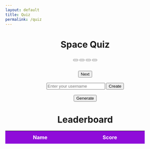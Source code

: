 ```yaml
---
layout: default
title: Quiz
permalink: /quiz
---
```

<style>
    .selected {
        background-color: rgb(12, 141, 243);
    }
    
    #header {
        margin: 0 auto;
    }

    #header th {
        background-color: #8F0CD9;
        color: #fff;
        padding: 10px;
        width: 200px;
        text-align: center;
    }

    #header td {
        padding: 8px;
        text-align: center;
        border: 1px solid #ccc;
    }
</style>
<html>
<head>
        <title>Space Quiz</title>
    <link rel="stylesheet" type="text/css" href="style.css">
</head>
<body>
    <h1><center>Space Quiz</center></h1>
    <div id="quiz-container">
        <div id="question-container"><center>
            <p id="question-text"></p>
        </center></div>
        <div id="answers-container"><center>
            <button class="answer-btn" id="answerA"></button>
            <button class="answer-btn" id="answerB"></button>
            <button class="answer-btn" id="answerC"></button>
            <button class="answer-btn" id="answerD"></button>
        </center></div>
    </div>
    <center><p id="score-display"></p></center>
    <br>
    <center>
        <button id="next-btn">Next</button>
    </center>
    <br>
    <div id="username-input"><center>
        <input type="text" id="username" placeholder="Enter your username">
        <button id="create-btn">Create</button>
        </center></div>
    <br>
    <center><button id="generate-btn">Generate</button></center>
    <h1><center>Leaderboard</center></h1>
    <table id="header" style="margin: 0 auto;">
        <thead>
        <tr>
            <th>Name</th>
            <th>Score</th>
        </tr>
        </thead>
        <tbody id="leaderboard">
        </tbody>
    </table>
    <script src="https://code.jquery.com/jquery-3.6.0.min.js"></script>
    <script>
        const apiUrl = "https://cosmic-backend.stu.nighthawkcodingsociety.com/api/quiz/";
        const options = {
            method: 'GET',
            mode: 'cors',
            cache: 'default',
            credentials: 'same-origin',
            headers: {
                'Content-Type': 'application/json'
            }
        };
        let questionAnswered = false;
        let score = 0;
        let questions = [];
        let currentQuestionIndex = 0;
        let correctAnswers = [];
        const questionContainer = document.getElementById("question-text");
        const answerButtons = document.querySelectorAll(".answer-btn");
        const nextButton = document.getElementById("next-btn");
        const usernameInput = document.getElementById("username");
        const createButton = document.getElementById("create-btn");
        const generateButton = document.getElementById("generate-btn");
        const leaderboardTable = document.getElementById("leaderboard");
        function loadQuestion(questionIndex) {
            nextButton.disabled = true;
            answerButtons.forEach(button => button.classList.remove("selected"));
            const question = questions[questionIndex];
            questionContainer.textContent = question.question;
            answerButtons.forEach((button, index) => {
                button.textContent = String.fromCharCode(65 + index) + ". " + question.choices[index];
            });
        }
        function handleAnswerClick(event) {
            if(!questionAnswered) {
                questionAnswered = true;
                nextButton.disabled = false;
                let temp;
                answerButtons.forEach(button => button.classList.remove("selected"));
                event.target.classList.add("selected");
                answerButtons.forEach((button, index) => {
                    const choice = String.fromCharCode(65 + index).toLowerCase();
                    if (event.target === button) {
                        temp = choice;
                    }
                });
                const answerChoice = temp
                const currentCorrectAnswer = correctAnswers[currentQuestionIndex];
                if (answerChoice === currentCorrectAnswer) {
                    score += 10;
                }
            };
        }
        function updateScoreDisplay() {
            const scoreDisplay = document.getElementById("score-display");
            scoreDisplay.textContent = "Your score is " + score + "/50!";
        }
        function error(err) {
            console.error(err);
        }
        fetch(apiUrl, options)
            .then(response => {
                if (response.status !== 200) {
                    error('GET API response failure: ' + response.status);
                    return;
                }
                response.json().then(data => {
                    const questionData = data.slice(0, 5);
                    const answerChoices = data.slice(5, 10);
                    questions = questionData.map((question, index) => ({
                        question: question,
                        choices: answerChoices[index].split(', '),
                    }));
                    correctAnswers = answerChoices.map(choice => choice.charAt(choice.length - 1));
                    loadQuestion(currentQuestionIndex);
                });
            })
            .catch(err => {
                error(err + ": " + apiUrl);
            });
        answerButtons.forEach(button => {
            button.addEventListener("click", handleAnswerClick);
        });
        nextButton.addEventListener("click", () => {
            questionAnswered = false;
            currentQuestionIndex++;
            if (currentQuestionIndex < questions.length) {
                loadQuestion(currentQuestionIndex);
            } else {
                questionContainer.textContent = "Quiz completed!";
                updateScoreDisplay();
                answerButtons.forEach(button => button.style.display = "none");
                nextButton.style.display = "none";
            }
        });
        createButton.addEventListener("click", () => {
            const username = usernameInput.value;
            const postData = {
                leaders: username,
                score: score,
            };
            fetch(`https://cosmic-backend.stu.nighthawkcodingsociety.com/api/quizleaders/post/${username}/${score}`, {
                    method: 'POST',
                    mode: 'cors',
                    cache: 'default',
                    credentials: 'same-origin',
                    headers: {
                        'Content-Type': 'application/json',
                        'Authorization': 'Bearer my-token'
                    },
                    body: JSON.stringify(postData)
            })
            .then(response => response.json())
            .then(data => {
                //
            })
            .catch(error => {
                console.error("Error: " + error);
            });
        });
        generateButton.addEventListener("click", () => {
            fetch("https://cosmic-backend.stu.nighthawkcodingsociety.com/api/quizleaders/")
            .then(response => response.json())
            .then(data => {
                leaderboardTable.innerHTML = ""; // Clear previous data
                data.forEach(item => {
                    const row = leaderboardTable.insertRow(-1);
                    const cell1 = row.insertCell(0);
                    const cell2 = row.insertCell(1);
                    cell1.innerHTML = item.leaders;
                    cell2.innerHTML = item.score;
                });
            })
            .catch(error => {
                console.error("Error:", error);
            });
        });
    </script>
</body>
</html>
